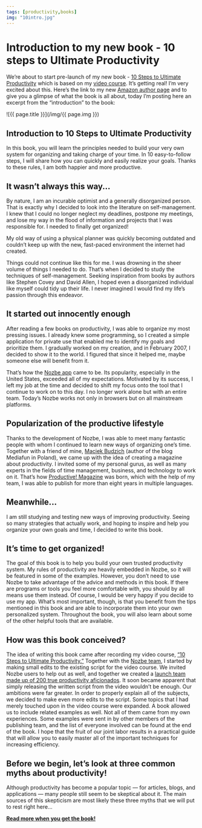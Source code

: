 ```yaml
---
tags: [productivity,books]
img: "10intro.jpg"
---
```


# Introduction to my new book - 10 steps to Ultimate Productivity

We’re about to start pre-launch of my new book - [10 Steps to Ultimate Productivity](https://sliwinski.com/books/) which is based on my [video course](https://sliwinski.com/10steps/). It’s getting real! I’m very excited about this. Here’s the link to my new [Amazon author page](http://amazon.com/author/sliwinski) and to give you a glimpse of what the book is all about, today I’m posting here an excerpt from the “introduction” to the book: 

<!--More-->

![{{ page.title }}](/img/{{ page.img }})

## Introduction to 10 Steps to Ultimate Productivity

In this book, you will learn the principles needed to build your very own system for organizing and taking charge of your time. In 10 easy-to-follow steps, I will share how you can quickly and easily realize your goals. Thanks to these rules, I am both happier and more productive.

## It wasn’t always this way...

By nature, I am an incurable optimist and a generally disorganized person. That is exactly why I decided to look into the literature on self-management. I knew that I could no longer neglect my deadlines, postpone my meetings, and lose my way in the flood of information and projects that I was responsible for. I needed to finally get organized!

My old way of using a physical planner was quickly becoming outdated and couldn’t keep up with the new, fast-paced environment the internet had created.

Things could not continue like this for me. I was drowning in the sheer volume of things I needed to do. That’s when I decided to study the techniques of self-management. Seeking inspiration from books by authors like Stephen Covey and David Allen, I hoped even a disorganized individual like myself could tidy up their life. I never imagined I would find my life’s passion through this endeavor.

## It started out innocently enough

After reading a few books on productivity, I was able to organize my most pressing issues. I already knew some programming, so I created a simple application for private use that enabled me to identify my goals and prioritize them. I gradually worked on my creation, and in February 2007, I decided to show it to the world. I figured that since it helped me, maybe someone else will benefit from it.

That’s how the [Nozbe app](https://nozbe.com) came to be. Its popularity, especially in the United States, exceeded all of my expectations. Motivated by its success, I left my job at the time and decided to shift my focus onto the tool that I continue to work on to this day. I no longer work alone but with an entire team. Today’s Nozbe works not only in browsers but on all mainstream platforms.

## Popularization of the productive lifestyle

Thanks to the development of Nozbe, I was able to meet many fantastic people with whom I continued to learn new ways of organizing one’s time. Together with a friend of mine, [Maciek Budzich](https://www.mediafun.pl) (author of the blog Mediafun in Poland), we came up with the idea of creating a magazine about productivity. I invited some of my personal gurus, as well as many experts in the fields of time management, business, and technology to work on it. That’s how [Productive! Magazine](http://productivemag.com) was born, which with the help of my team, I was able to publish for more than eight years in multiple languages.

## Meanwhile...

I am still studying and testing new ways of improving productivity. Seeing so many strategies that actually work, and hoping to inspire and help you organize your own goals and time, I decided to write this book.

## It’s time to get organized!

The goal of this book is to help you build your own trusted productivity system. My rules of productivity are heavily embedded in Nozbe, so it will be featured in some of the examples. However, you don’t need to use Nozbe to take advantage of the advice and methods in this book. If there are programs or tools you feel more comfortable with, you should by all means use them instead. Of course, I would be very happy if you decide to use my app. What’s most important, though, is that you benefit from the tips mentioned in this book and are able to incorporate them into your own personalized system. Throughout the book, you will also learn about some of the other helpful tools that are available.

## How was this book conceived?

The idea of writing this book came after recording my video course, [“10 Steps to Ultimate Productivity.”](https://sliwinski.com/10steps/) Together with the [Nozbe team](https://nozbe.com/about), I started by making small edits to the existing script for the video course. We invited Nozbe users to help out as well, and together we created a [launch team made up of 200 true productivity aficionados](https://www.facebook.com/groups/10stepsbook/). It soon became apparent that simply releasing the written script from the video wouldn’t be enough. Our ambitions were far greater. In order to properly explain all of the subjects, we decided to make even more edits to the script. Some topics that I had merely touched upon in the video course were expanded. A book allowed us to include related examples as well. Not all of them came from my own experiences. Some examples were sent in by other members of the publishing team, and the list of everyone involved can be found at the end of the book. I hope that the fruit of our joint labor results in a practical guide that will allow you to easily master all of the important techniques for increasing efficiency.

## Before we begin, let’s look at three common myths about productivity!

Although productivity has become a popular topic — for articles, blogs, and applications — many people still seem to be skeptical about it. The main sources of this skepticism are most likely these three myths that we will put to rest right here…

**[Read more when you get the book!](https://productivitycourse.com)**


[n]: https://nozbe.com/?a=mike
[p]: /podcast